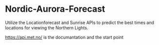 # Nordic-Aurora-Forecast
Utilize the Locationforecast and Sunrise APIs to predict the best times and locations for viewing the Northern Lights.

https://api.met.no/ is the documantation and the start point
